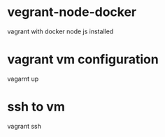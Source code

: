 # vegrant-node-docker
vagrant with docker node js installed 

# vagrant vm configuration
 vagarnt up

# ssh to vm 
 vagrant ssh
